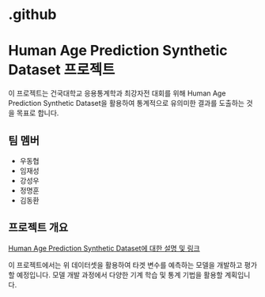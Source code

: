 # .github

# Human Age Prediction Synthetic Dataset 프로젝트

이 프로젝트는 건국대학교 응용통계학과 최강자전 대회를 위해 Human Age Prediction Synthetic Dataset을 활용하여 통계적으로 유의미한 결과를 도출하는 것을 목표로 합니다.

## 팀 멤버

- 우동협
- 임재성
- 강성우
- 정명훈
- 김동환

## 프로젝트 개요

[Human Age Prediction Synthetic Dataset에 대한 설명 및 링크](https://www.kaggle.com/datasets/abdullah0a/human-age-prediction-synthetic-dataset)

이 프로젝트에서는 위 데이터셋을 활용하여 타겟 변수를 예측하는 모델을 개발하고 평가할 예정입니다. 모델 개발 과정에서 다양한 기계 학습 및 통계 기법을 활용할 계획입니다.
